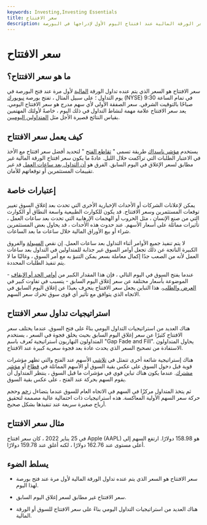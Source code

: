 ```yaml
---
keywords: Investing,Investing Essentials
title: سعر الافتتاح
description: سعر الافتتاح هو سعر الورقة المالية عند افتتاح اليوم الأول لإدراجها في البورصة.
---
```


# سعر الافتتاح
## ما هو سعر الافتتاح؟

سعر الافتتاح هو السعر الذي يتم عنده تداول الورقة [المالية](/security) لأول مرة عند فتح البورصة في يوم التداول ؛ على سبيل المثال ، تفتح بورصة [نيويورك](/nyse) (NYSE) في تمام الساعة 9:30 صباحًا بالتوقيت الشرقي. سعر الصفقة الأولى لأي سهم مدرج هو سعر الافتتاح اليومي. يعد سعر الافتتاح علامة مهمة لنشاط التداول في ذلك اليوم ، خاصةً لأولئك المهتمين بقياس النتائج قصيرة الأجل مثل [المتداولين اليوميين](/daytrader).

## كيف يعمل سعر الافتتاح

يستخدم [مؤشر ناسداك](/nasdaq) طريقة تسمى " [تقاطع الفتح](/opening-cross) " لتحديد أفضل سعر افتتاح مع الأخذ في الاعتبار الطلبات التي تراكمت خلال الليل. عادةً ما يكون سعر افتتاح الورقة المالية غير مطابق لسعر الإغلاق في اليوم السابق. الفرق هو [أن التداول بعد ساعات العمل](/afterhourstrading) قد غير تقييمات المستثمرين أو توقعاتهم للأمان.

## إعتبارات خاصة

يمكن لإعلانات الشركات أو الأحداث الإخبارية الأخرى التي تحدث بعد إغلاق السوق تغيير توقعات المستثمرين وسعر الافتتاح. قد يكون للكوارث الطبيعية واسعة النطاق أو الكوارث التي من صنع الإنسان ، مثل الحروب أو الهجمات الإرهابية التي تحدث بعد ساعات العمل ، تأثيرات مماثلة على أسعار الأسهم. عند حدوث هذه الأحداث ، قد يحاول بعض المستثمرين شراء أو بيع الأوراق المالية خلال ساعات ما بعد الساعات.

لا يتم تنفيذ جميع الأوامر أثناء التداول بعد ساعات العمل. إن نقص [السيولة](/liquidity) والفروق الكبيرة الناتجة عن ذلك تجعل أوامر السوق غير جذابة للمتداولين في التداول بعد ساعات العمل لأنه من الصعب جدًا إكمال معاملة بسعر يمكن التنبؤ به مع أمر السوق ، وغالبًا ما لا يتم تنفيذ الطلبات المحددة.

عندما يفتح السوق في اليوم التالي ، فإن هذا المقدار الكبير من [أوامر الحد أو الإيقاف](/stoporder) - الموضوعة بأسعار مختلفة عن سعر إغلاق اليوم السابق - يتسبب في تفاوت كبير في [العرض والطلب](/law-of-supply-demand). هذا التباين يجعل سعر الافتتاح ينحرف بعيدًا عن إغلاق اليوم السابق في الاتجاه الذي يتوافق مع تأثير أي قوى سوق تحرك سعر السهم.

## استراتيجيات تداول سعر الافتتاح

هناك العديد من استراتيجيات التداول اليومي بناءً على فتح السوق. عندما يختلف سعر الافتتاح كثيرًا عن سعر إغلاق اليوم السابق بحيث يخلق فجوة في السعر ، يستخدم المتداولون النهاريون استراتيجية تُعرف باسم "Gap Fade and Fill". يحاول المتداولون الاستفادة من تصحيح السعر الذي يحدث عادة بعد فجوة سعرية كبيرة عند الافتتاح.

هناك إستراتيجية شائعة أخرى تتمثل في [تلاشي](/fade) الأسهم عند الفتح والتي تظهر مؤشرات قوية قبل دخول السوق على عكس بقية السوق أو الأسهم المماثلة في [قطاع](/sector) أو [مؤشر مشترك](/marketindex). عندما يكون هناك تباين قوي في مؤشرات ما قبل السوق ، ينتظر المتداول أن يقوم السهم بحركة عند الفتح ، على عكس بقية السوق.

ثم يتخذ المتداول مركزًا في السهم في الاتجاه العام للسوق عندما يتضاءل [زخم](/momentum) وحجم حركة سعر السهم الأولية المعاكسة. هذه استراتيجيات ذات احتمالية عالية مصممة لتحقيق أرباح صغيرة سريعة عند تنفيذها بشكل صحيح.

## مثال سعر الافتتاح

في 25 يناير 2022 ، كان سعر افتتاح Apple (AAPL) هو 158.98 دولارًا. ارتفع السهم إلى أعلى مستوى عند 162.76 دولارًا ، لكنه أغلق عند 159.78 دولارًا.

## يسلط الضوء

- سعر الافتتاح هو السعر الذي يتم عنده تداول الورقة المالية لأول مرة عند فتح بورصة لهذا اليوم.

- سعر الافتتاح غير مطابق لسعر إغلاق اليوم السابق.

- هناك العديد من استراتيجيات التداول اليومي بناءً على سعر الافتتاح للسوق أو الورقة المالية.

